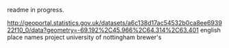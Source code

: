readme in progress.

http://geoportal.statistics.gov.uk/datasets/a6c138d17ac54532b0ca8ee693922f10_0/data?geometry=-69.192%2C45.966%2C64.314%2C63.401
english place names project university of nottingham
brewer's
